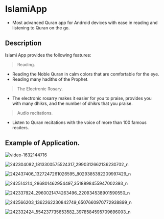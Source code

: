 # IslamiApp
- Most advanced Quran app for Android devices with ease in reading and listening to Quran on the go.

## Description
Islami App provides the following features:

> Reading.
- Reading the Noble Quran in calm colors that are comfortable for the eye.
- Reading many hadiths of the Prophet.

> The Electronic Rosary. 

- The electronic rosarry makes it easier for you to praise, provides you with many dhikrs, and the number of dhikrs that you praise.

> Audio recitations.

- Listen to Quran recitations with the voice of more than 100 famous reciters.

## Example of Application.

![video-1632144716](https://user-images.githubusercontent.com/62884380/134011767-3cb4349b-dccd-45b7-bd53-14501a5f405b.gif)

![242304082_1813300575524317_2990312662136230702_n](https://user-images.githubusercontent.com/62884380/134011906-1419e3f3-48e2-43af-9582-569263d1e8a0.jpg)


![242437406_1327247261026595_8029385382209997429_n](https://user-images.githubusercontent.com/62884380/134011952-e04f5429-2e9b-416c-b5e8-4e1d1b94d755.jpg)

![242514214_286801462954497_3518898455947002393_n](https://user-images.githubusercontent.com/62884380/134011994-732b87d2-e7bc-4584-aa4b-76d676750549.jpg)

![242337824_2960021474263496_220934538901590550_n](https://user-images.githubusercontent.com/62884380/134012028-df16a065-694b-4064-b098-3ad9f37ccc56.jpg)

![242566203_1362262230842749_6507660970772938899_n](https://user-images.githubusercontent.com/62884380/134012070-3fc1605a-31a0-4446-8971-b599c6225cb5.jpg)

![242332424_554237735653582_3978584595709696003_n](https://user-images.githubusercontent.com/62884380/134012111-59489a2c-a385-4b86-9344-6c90fa1a0b37.jpg)
